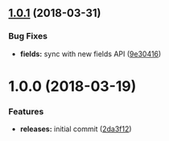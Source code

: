 <a name="1.0.1"></a>
## [1.0.1](https://github.com/hypeJunctionPro/Elgg3-hypeSlug/compare/1.0.0...1.0.1) (2018-03-31)


### Bug Fixes

* **fields:** sync with new fields API ([9e30416](https://github.com/hypeJunctionPro/Elgg3-hypeSlug/commit/9e30416))



<a name="1.0.0"></a>
# 1.0.0 (2018-03-19)


### Features

* **releases:** initial commit ([2da3f12](https://github.com/hypeJunctionPro/Elgg3-hypeSlug/commit/2da3f12))



